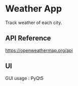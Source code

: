 
# Weather App

Track weather of each city.




## API Reference

  https://openweathermap.org/api


## UI

GUI usage : PyQt5


